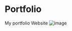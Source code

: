 # Portfolio
My portfolio Website
![image](https://github.com/aman090304/Portfolio/assets/96950111/e4a128e8-dcbd-45c0-b65e-f777f3aa6ac5)
